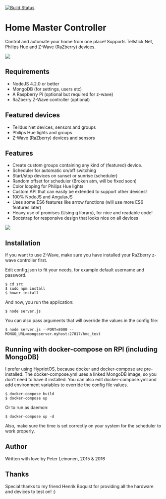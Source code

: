 [![Build Status](https://travis-ci.org/leinonen/home-master-controller.svg?branch=master)](https://travis-ci.org/leinonen/home-master-controller)

# Home Master Controller

Control and automate your home from one place!
Supports Tellstick Net, Philips Hue and Z-Wave (RaZberry) devices.

![](http://www.pharatropic.eu/images/686580e468dee0f280fb0966c9efc1aa.png)

## Requirements
* NodeJS 4.2.0 or better
* MongoDB (for settings, users etc)
* A Raspberry Pi (optional but required for z-wave)
* RaZberry Z-Wave controller (optional)

## Featured devices
* Telldus Net devices, sensors and groups
* Philips Hue lights and groups
* Z-Wave (RaZberry) devices and sensors

## Features
* Create custom groups containing any kind of (featured) device.
* Scheduler for automatic on/off switching
* Start/stop devices on sunset or sunrise (scheduler)
* Random offset for scheduler (Broken atm, will be fixed soon)
* Color looping for Philips Hue lights
* Custom API that can easily be extended to support other devices!
* 100% NodeJS and AngularJS
* Uses some ES6 features like arrow functions (will use more ES6 features later)
* Heavy use of promises (Using q library), for nice and readable code!
* Bootstrap for responsive design that looks nice on all devices

![](http://www.pharatropic.eu/images/009d11dc8e1b2ccf92ec3739f4c8fec1.png)


## Installation

If you want to use Z-Wave, make sure you have installed your RaZberry z-wave controller first.

Edit config.json to fit your needs, for example default username and password.

```
$ cd src
$ sudo npm install
$ bower install
```
And now, you run the application:

```
$ node server.js
```

You can also pass arguments that will override the values in the config file:

```
$ node server.js --PORT=8000 --MONGO_URL=mongoserver.myhost:27017/hmc_test

```

## Running with docker-compose on RPI (including MongoDB)
I prefer using HypriotOS, because docker and docker-compose are pre-installed.
The docker-compose.yml uses a linked MongoDB image, so you don't need to have it installed.
You can also edit docker-compose.yml and add environment variables to override the config file values.

```
$ docker-compose build
$ docker-compose up
```

Or to run as daemon:

```
$ docker-compose up -d
```

Also, make sure the time is set correctly on your system for the scheduler to work properly.

## Author
Written with love by Peter Leinonen, 2015 & 2016

## Thanks
Special thanks to my friend Henrik Boquist for providing all the hardware and devices to test on! :)
